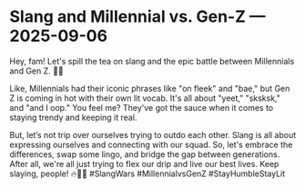 # Slang and Millennial vs. Gen-Z — 2025-09-06

Hey, fam! Let's spill the tea on slang and the epic battle between Millennials and Gen Z. 🍵💥

Like, Millennials had their iconic phrases like "on fleek" and "bae," but Gen Z is coming in hot with their own lit vocab. It's all about "yeet," "sksksk," and "and I oop." You feel me? They've got the sauce when it comes to staying trendy and keeping it real.

But, let’s not trip over ourselves trying to outdo each other. Slang is all about expressing ourselves and connecting with our squad. So, let's embrace the differences, swap some lingo, and bridge the gap between generations. After all, we're all just trying to flex our drip and live our best lives. Keep slaying, people! 🔥💁‍♂️ #SlangWars #MillennialvsGenZ #StayHumbleStayLit
